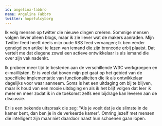 ```yaml
---
id: angelina-fabbro
name: Angelina Fabbro
twitter: hopefulcyborg
---
```


Ik volg mensen op twitter die nieuwe dingen creëren. Sommige mensen volgen liever alleen blogs, maar ik zie liever wat de makers aanraden. Mijn Twitter feed heeft deels mijn oude RSS feed vervangen; Ik ben eerder geneigd een artikel te lezen van iemand die zijn broncode erbij plaatst. Dat vertelt me dat diegene zowel een actieve ontwikkelaar is als iemand die over zijn vak nadenkt.

Ik probeer meer tijd te besteden aan de verschillende W3C werkgroepen en e-maillijsten. Er is veel dat boven mijn pet gaat op het gebied van de specifieke implementatie van functionaliteiten die ik als ontwikkelaar dagelijks voor waar aanneem. Soms is het een uitdaging om bij te blijven, maar ik houd van een mooie uitdaging en als ik het blijf volgen dat leer ik meer en meer zodat ik in de toekomst zelfs een bijdrage kan leveren aan de discussie.

Er is een bekende uitspraak die zeg: "Als je voelt dat je de slimste in de kamer bent, dan ben je in de verkeerde kamer". Omring jezelf met mensen die intelligent zijn maar niet daardoor naast hun schoenen gaan lopen.